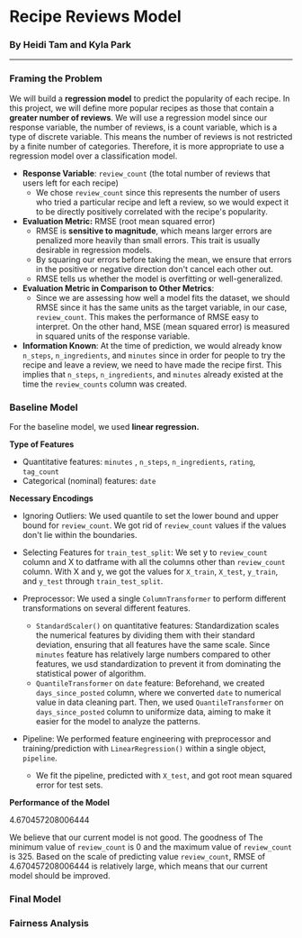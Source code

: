 # Recipe Reviews Model

### By Heidi Tam and Kyla Park

---

### Framing the Problem

We will build a **regression model** to predict the popularity of each recipe.
In this project, we will define more popular recipes as those that contain a **greater
number of reviews**. We will use a regression model since our response variable,
the number of reviews, is a count variable, which is a type of discrete variable.
This means the number of reviews is not restricted by a finite number of categories.
Therefore, it is more appropriate to use a regression model over a classification model.

- **Response Variable**: `review_count` (the total number of reviews that
  users left for each recipe)
  - We chose `review_count` since this represents the number of users who tried
    a particular recipe and left a review, so we would expect it to be directly positively
    correlated with the recipe's popularity.
- **Evaluation Metric:** RMSE (root mean squared error)
  - RMSE is **sensitive to magnitude**, which means larger errors are penalized more heavily than small errors. This
    trait is usually desirable in regression models.
  - By squaring our errors before taking the mean, we ensure that errors in the positive or negative
    direction don't cancel each other out.
  - RMSE tells us whether the model is overfitting or well-generalized.
- **Evaluation Metric in Comparison to Other Metrics**:
  - Since we are assessing how well a model fits the dataset, we should RMSE since it has the same units as the target variable, in our case, `review_count`. This makes the performance of RMSE easy to interpret. On the other hand, MSE (mean squared error) is measured in squared units of the response variable.
- **Information Known**: At the time of prediction, we would already know `n_steps`,
  `n_ingredients`, and `minutes` since in order for people to try the recipe and leave a review, we need to have made the recipe first. This implies that `n_steps`, `n_ingredients`, and `minutes` already existed at the time the `review_counts` column was created.

### Baseline Model

For the baseline model, we used **linear regression.**

**Type of Features**

- Quantitative features: `minutes` , `n_steps`, `n_ingredients`, `rating`, `tag_count`
- Categorical (nominal) features: `date`

**Necessary Encodings**

- Ignoring Outliers: We used quantile to set the lower bound and upper bound for `review_count`. We got rid of `review_count` values if the values don't lie within the boundaries.

- Selecting Features for `train_test_split`: We set y to `review_count` column and X to datframe with all the columns other than `review_count` column. With X and y, we got the values for `X_train`, `X_test`, `y_train`, and `y_test` through `train_test_split`.

- Preprocessor: We used a single `ColumnTransformer` to perform different transformations on several different features.

  - `StandardScaler()` on quantitative features: Standardization scales the numerical features by dividing them with their standard deviation, ensuring that all features have the same scale. Since `minutes` feature has relatively large numbers compared to other features, we usd standardization to prevent it from dominating the statistical power of algorithm.
  - `QuantileTransformer` on `date` feature: Beforehand, we created `days_since_posted` column, where we converted `date` to numerical value in data cleaning part. Then, we used `QuantileTransformer` on `days_since_posted` column to uniformize data, aiming to make it easier for the model to analyze the patterns.

- Pipeline: We performed feature engineering with preprocessor and training/prediction with `LinearRegression()` within a single object, `pipeline`.

  - We fit the pipeline, predicted with `X_test`, and got root mean squared error for test sets.

**Performance of the Model**

4.670457208006444

We believe that our current model is not good. The goodness of The minimum value of `review_count` is 0 and the maximum value of `review_count` is 325. Based on the scale of predicting value `review_count`, RMSE of 4.670457208006444 is relatively large, which means that our current model should be improved.

### Final Model

### Fairness Analysis
